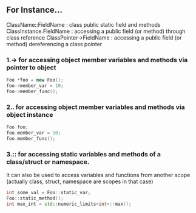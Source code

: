 ## For Instance...
ClassName::FieldName : class public static field and methods
ClassInstance.FieldName : accessing a public field (or method) through class reference
ClassPointer->FieldName : accessing a public field (or method) dereferencing a class pointer

### 1.-> for accessing object member variables and methods via pointer to object
```cpp
Foo *foo = new Foo();
foo->member_var = 10;
foo->member_func();
```

### 2.. for accessing object member variables and methods via object instance
```cpp
Foo foo;
foo.member_var = 10;
foo.member_func();
```

### 3.:: for accessing static variables and methods of a class/struct or namespace.
It can also be used to access variables and functions from another scope (actually class, struct, namespace are scopes in that case)

```cpp
int some_val = Foo::static_var;
Foo::static_method();
int max_int = std::numeric_limits<int>::max();
```
